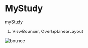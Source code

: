 # MyStudy
myStudy

1. ViewBouncer, OverlapLinearLayout

![bounce](https://user-images.githubusercontent.com/8086112/29557096-efeb63ac-8762-11e7-80c4-530b3029cde8.gif)

